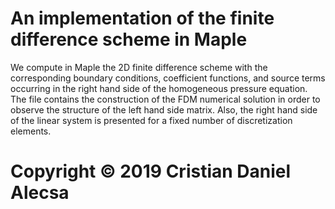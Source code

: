 # An implementation of the finite difference scheme in Maple

We compute in Maple the 2D finite difference scheme with the corresponding boundary conditions, coefficient functions, and source
terms occurring in the right hand side of the homogeneous pressure equation. 
The file contains the construction of the FDM numerical solution in order to observe the structure of the left hand side matrix.
Also, the right hand side of the linear system is presented for a fixed number of discretization elements.



# Copyright © 2019 Cristian Daniel Alecsa
